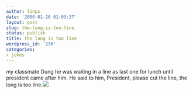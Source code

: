 ```yaml
---
author: linpx
date: '2006-01-26 01:03:37'
layout: post
slug: the-long-is-too-line
status: publish
title: the long is too line
wordpress_id: '236'
categories:
- jokes
---
```


my classmate Dung he was waiting in a line as last one for lunch until
president came after him. He said to him, President, please cut the line, the
long is too line.![](/rte/emoticons/smile_wink.gif)

